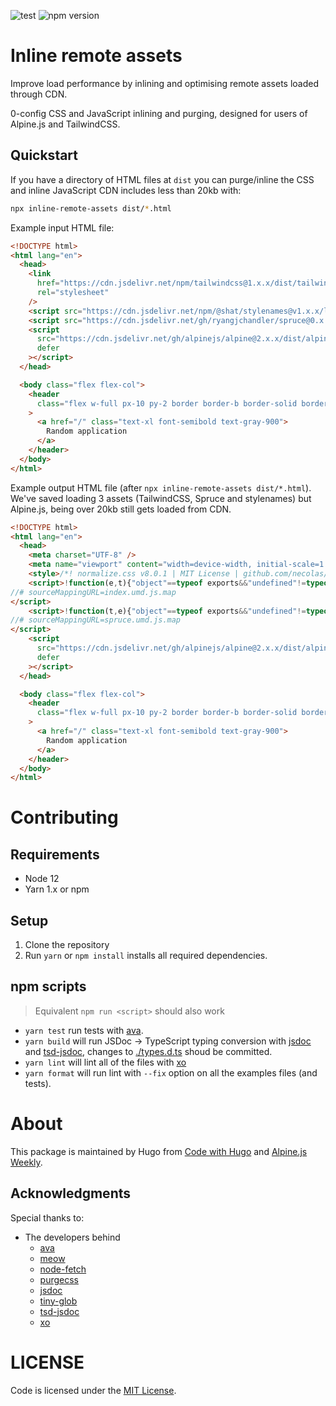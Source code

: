 ![test](https://github.com/shatstack/inline-remote-assets/workflows/test/badge.svg)
![npm version](https://img.shields.io/npm/v/inline-remote-assets)

# Inline remote assets

Improve load performance by inlining and optimising remote assets loaded through CDN.

0-config CSS and JavaScript inlining and purging, designed for users of Alpine.js and TailwindCSS.

## Quickstart

If you have a directory of HTML files at `dist` you can purge/inline the CSS and inline JavaScript CDN includes less than 20kb with:

```sh
npx inline-remote-assets dist/*.html
```

Example input HTML file:

```html
<!DOCTYPE html>
<html lang="en">
  <head>
    <link
      href="https://cdn.jsdelivr.net/npm/tailwindcss@1.x.x/dist/tailwind.min.css"
      rel="stylesheet"
    />
    <script src="https://cdn.jsdelivr.net/npm/@shat/stylenames@v1.x.x/lib/index.umd.js"></script>
    <script src="https://cdn.jsdelivr.net/gh/ryangjchandler/spruce@0.x.x/dist/spruce.umd.js"></script>
    <script
      src="https://cdn.jsdelivr.net/gh/alpinejs/alpine@2.x.x/dist/alpine.min.js"
      defer
    ></script>
  </head>

  <body class="flex flex-col">
    <header
      class="flex w-full px-10 py-2 border border-b border-solid border-gray-600"
    >
      <a href="/" class="text-xl font-semibold text-gray-900">
        Random application
      </a>
    </header>
  </body>
</html>
```

Example output HTML file (after `npx inline-remote-assets dist/*.html`). We've saved loading 3 assets (TailwindCSS, Spruce and stylenames) but Alpine.js, being over 20kb still gets loaded from CDN.

```html
<!DOCTYPE html>
<html lang="en">
  <head>
    <meta charset="UTF-8" />
    <meta name="viewport" content="width=device-width, initial-scale=1.0" />
    <style>/*! normalize.css v8.0.1 | MIT License | github.com/necolas/normalize.css */html{line-height:1.15;-webkit-text-size-adjust:100%}body{margin:0}a{background-color:transparent}html{font-family:system-ui,-apple-system,BlinkMacSystemFont,"Segoe UI",Roboto,"Helvetica Neue",Arial,"Noto Sans",sans-serif,"Apple Color Emoji","Segoe UI Emoji","Segoe UI Symbol","Noto Color Emoji";line-height:1.5}*,::after,::before{box-sizing:border-box;border-width:0;border-style:solid;border-color:#e2e8f0}a{color:inherit;text-decoration:inherit}.border-gray-600{--border-opacity:1;border-color:#718096;border-color:rgba(113,128,150,var(--border-opacity))}.border-solid{border-style:solid}.border{border-width:1px}.border-b{border-bottom-width:1px}.flex{display:flex}.flex-col{flex-direction:column}.font-semibold{font-weight:600}.text-xl{font-size:1.25rem}.py-2{padding-top:.5rem;padding-bottom:.5rem}.px-10{padding-left:2.5rem;padding-right:2.5rem}.text-gray-900{--text-opacity:1;color:#1a202c;color:rgba(26,32,44,var(--text-opacity))}.w-full{width:100%}</style>
    <script>!function(e,t){"object"==typeof exports&&"undefined"!=typeof module?module.exports=t():"function"==typeof define&&define.amd?define(t):(e=e||self).stylenames=t()}(this,function(){function e(e){if(!e||"object"!=typeof e)return"";if(Array.isArray(e))return e.join(";")+";";for(var t="",o=0,n=Object.keys(e);o<n.length;o++){var f=n[o],r=e[f];if("string"!=typeof r)if("boolean"!=typeof r){if("object"==typeof r&&0!==r.length)for(var i=e[f],s=0,a=Object.keys(i);s<a.length;s++){var y=a[s];if("function"!=typeof i[y]&&i[y]||"function"==typeof i[y]&&i[y]()){t+=f+":"+y+";";break}}}else t+=f;else t+=f+":"+r+";"}return t.replace(/([a-z])([A-Z])/g,"$1-$2").replace(/[_\s]/,"-").toLowerCase()}return window&&(window.styleNames=e),e});
//# sourceMappingURL=index.umd.js.map
</script>
    <script>!function(t,e){"object"==typeof exports&&"undefined"!=typeof module?module.exports=e():"function"==typeof define&&define.amd?define(e):t.spruce=e()}(this,function(){function t(t,e,n){return e in t?Object.defineProperty(t,e,{value:n,enumerable:!0,configurable:!0,writable:!0}):t[e]=n,t}function e(t,e){var n=Object.keys(t);if(Object.getOwnPropertySymbols){var r=Object.getOwnPropertySymbols(t);e&&(r=r.filter(function(e){return Object.getOwnPropertyDescriptor(t,e).enumerable})),n.push.apply(n,r)}return n}var n=function(t){return null==t},r=function(t,e){return Object.keys(t).forEach(function(o){n(t[o])||Object.getPrototypeOf(t[o])!==Object.prototype||(t[o]=r(t[o],e))}),new Proxy(t,{get:function(t,n){return e.hasOwnProperty("get")&&e.get(n),t[n]},set:function(t,o,i){var s=t[o];return n(i)||"object"!=typeof i||(i=r(i,e)),e.set(t,o,t[o]=i,s),!0}})},o={options:{globalStoreVariable:!1},events:{watchers:{},events:{},on:function(t,e,n){var r=this;return void 0===n&&(n=!1),this.events[t]||(this.events[t]=[]),this.events[t].push({callback:e,once:n}),function(){return r.off(t,e)}},once:function(t,e){this.on(t,e,!0)},off:function(t,e){this.events[t]=this.events[t].filter(function(t){return t.callback!==e&&!0!==t.once})},emit:function(t,e){var n=this;void 0===e&&(e={}),this.events[t]&&this.events[t].forEach(function(r){r.callback(e),r.once&&n.off(t,r)}),window.dispatchEvent(new CustomEvent("spruce:"+t,{detail:e,bubbles:!0}))},watch:function(t,e){this.watchers[t]||(this.watchers[t]=[]),this.watchers[t].push(e)},runWatchers:function(t,e,n,r){var o=this;if(o.watchers[n])return o.watchers[n].forEach(function(t){return t(r,e[n])});Object.keys(o.watchers).filter(function(t){return t.includes(".")}).forEach(function(i){var s=i.split(".");n===s[s.length-1]&&s.reduce(function(t,s){return(t[n]===e[n]||Object.is(e,t))&&o.watchers[i].forEach(function(t){return t(r,e[n])}),t[s]},t)})}},stores:{},subscribers:[],start:function(){try{var t=this;return Promise.resolve(new Promise(function(t){"loading"==document.readyState?document.addEventListener("DOMContentLoaded",t):t()})).then(function(){t.emit("init"),document.querySelectorAll("[x-subscribe]").forEach(function(t){t.setAttribute("x-init",function(t){var e="$store = Spruce.subscribe($el)";return t.hasAttribute("x-init")&&(e=e+"; "+t.getAttribute("x-init")),e}(t)),t.removeAttribute("x-subscribe")}),t.stores=r(t.stores,{set:function(e,n,r,o){t.events.runWatchers(t.stores,e,n,o),t.updateSubscribers()}}),t.options.globalStoreVariable&&(document.querySelectorAll("[x-data]").forEach(function(e){t.subscribers.includes(e)||t.subscribers.push(e)}),window.$store=t.stores)})}catch(t){return Promise.reject(t)}},store:function(t,e){return this.stores[t]||(this.stores[t]=e),this.stores[t]},reset:function(t,e){this.stores[t]=e},subscribe:function(t){return this.subscribers.push(t),this.stores},updateSubscribers:function(){this.subscribers.forEach(function(t){void 0!==t.__x&&t.__x.updateElements(t)})},config:function(t){void 0===t&&(t={}),this.options=Object.assign(this.options,t)},on:function(t,e){return this.events.on(t,e)},once:function(t,e){return this.events.once(t,e)},off:function(t,e){this.events.off(t,e)},emit:function(n,r){void 0===r&&(r={}),this.events.emit(n,function(n){for(var r=1;r<arguments.length;r++){var o=null!=arguments[r]?arguments[r]:{};r%2?e(Object(o),!0).forEach(function(e){t(n,e,o[e])}):Object.getOwnPropertyDescriptors?Object.defineProperties(n,Object.getOwnPropertyDescriptors(o)):e(Object(o)).forEach(function(t){Object.defineProperty(n,t,Object.getOwnPropertyDescriptor(o,t))})}return n}({},r,{store:this.stores}))},watch:function(t,e){this.events.watch(t,e)}},i=window.deferLoadingAlpine||function(t){t()};return window.deferLoadingAlpine=function(t){window.Spruce=o,window.Spruce.start(),i(t)},o});
//# sourceMappingURL=spruce.umd.js.map
</script>
    <script
      src="https://cdn.jsdelivr.net/gh/alpinejs/alpine@2.x.x/dist/alpine.min.js"
      defer
    ></script>
  </head>

  <body class="flex flex-col">
    <header
      class="flex w-full px-10 py-2 border border-b border-solid border-gray-600"
    >
      <a href="/" class="text-xl font-semibold text-gray-900">
        Random application
      </a>
    </header>
  </body>
</html>
```

# Contributing

## Requirements

- Node 12
- Yarn 1.x or npm

## Setup

1. Clone the repository
2. Run `yarn` or `npm install` installs all required dependencies.

## npm scripts

> Equivalent `npm run <script>` should also work

- `yarn test` run tests with [ava](https://github.com/avajs/ava).
- `yarn build` will run JSDoc -> TypeScript typing conversion with [jsdoc](https://github.com/jsdoc/jsdoc) and [tsd-jsdoc](https://github.com/englercj/tsd-jsdoc), changes to [./types.d.ts](./types.d.ts) shoud be committed.
- `yarn lint` will lint all of the files with [xo](https://github.com/xojs/xo)
- `yarn format` will run lint with `--fix` option on all the examples files (and tests).

# About

This package is maintained by Hugo from [Code with Hugo](https://codewithhugo.com) and [Alpine.js Weekly](https://alpinejs.codewithhugo.com/newsletter).

## Acknowledgments


Special thanks to:

- The developers behind
  - [ava](https://avajs.dev)
  - [meow](https://github.com/sindresorhus/meow#readme)
  - [node-fetch](https://github.com/node-fetch/node-fetch)
  - [purgecss](https://purgecss.com/)
  - [jsdoc](https://github.com/jsdoc/jsdoc)
  - [tiny-glob](https://github.com/terkelg/tiny-glob#readme)
  - [tsd-jsdoc](https://github.com/englercj/tsd-jsdoc)
  - [xo](https://github.com/xojs/xo#readme)

# LICENSE

Code is licensed under the [MIT License](./LICENSE).

